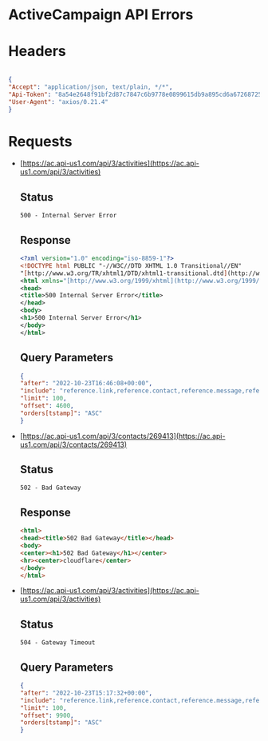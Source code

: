 # ActiveCampaign API Errors

# Headers

```json

{
"Accept": "application/json, text/plain, */*",
"Api-Token": "8a54e2648f91bf2d87c7847c6b9778e0899615db9a895cd6a672687250d20366fcd72ee4",
"User-Agent": "axios/0.21.4"
}
```

# Requests

- [https://ac.api-us1.com/api/3/activities](https://ac.api-us1.com/api/3/activities)
    
    ## Status
    
    `500 - Internal Server Error`
    
    ## Response
    
    ```xml
    <?xml version="1.0" encoding="iso-8859-1"?>
    <!DOCTYPE html PUBLIC "-//W3C//DTD XHTML 1.0 Transitional//EN"
    "[http://www.w3.org/TR/xhtml1/DTD/xhtml1-transitional.dtd](http://www.w3.org/TR/xhtml1/DTD/xhtml1-transitional.dtd)">
    <html xmlns="[http://www.w3.org/1999/xhtml](http://www.w3.org/1999/xhtml)" xml:lang="en" lang="en">
    <head>
    <title>500 Internal Server Error</title>
    </head>
    <body>
    <h1>500 Internal Server Error</h1>
    </body>
    </html>
    ```
    
    ## Query Parameters
    
    ```json
    {
    "after": "2022-10-23T16:46:08+00:00",
    "include": "reference.link,reference.contact,reference.message,reference.log,reference.log.message",
    "limit": 100,
    "offset": 4600,
    "orders[tstamp]": "ASC"
    }
    ```
    
- [https://ac.api-us1.com/api/3/contacts/269413](https://ac.api-us1.com/api/3/contacts/269413)
    
    ## Status
    
    `502 - Bad Gateway`
    
    ## Response
    
    ```html
    <html>
    <head><title>502 Bad Gateway</title></head>
    <body>
    <center><h1>502 Bad Gateway</h1></center>
    <hr><center>cloudflare</center>
    </body>
    </html>
    ```
    
- [https://ac.api-us1.com/api/3/activities](https://ac.api-us1.com/api/3/activities)
    
    ## Status
    
    `504 - Gateway Timeout`
    
    ## Query Parameters
    
    ```json
    {
    "after": "2022-10-23T15:17:32+00:00",
    "include": "reference.link,reference.contact,reference.message,reference.log,reference.log.message",
    "limit": 100,
    "offset": 9900,
    "orders[tstamp]": "ASC"
    }
    ```